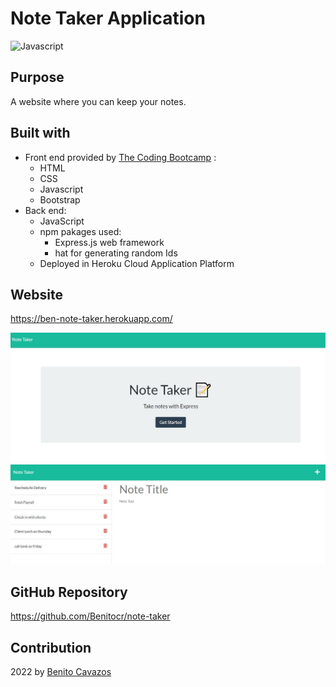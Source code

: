 # Note Taker Application
![Javascript](https://img.shields.io/badge/Javascipt-blue)

## Purpose
A website where you can keep your notes.

## Built with
* Front end provided by [ The Coding Bootcamp](https://github.com/coding-boot-camp/miniature-eureka) :
  * HTML
  * CSS
  * Javascript
  * Bootstrap
* Back end:
  * JavaScript
  * npm pakages used:
    * Express.js web framework
    * hat for generating random Ids
  * Deployed in Heroku Cloud Application Platform

## Website

https://ben-note-taker.herokuapp.com/

![page of note Taker app](Develop/images/mokup.jpg)
![page of note Taker app](Develop/images/mokup1.jpg)

## GitHub Repository

https://github.com/Benitocr/note-taker

## Contribution
2022  by [Benito Cavazos](https://github.com/Benitocr)
